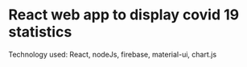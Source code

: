 # React web app to display covid 19 statistics
Technology used: React, nodeJs, firebase, material-ui, chart.js